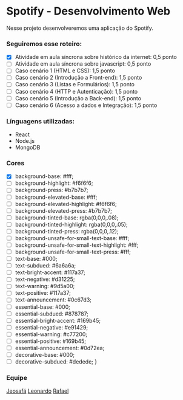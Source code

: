 # Spotify - Desenvolvimento Web

Nesse projeto desenvolveremos uma aplicação do Spotify.

### Seguiremos esse roteiro:
- [x] Atividade em aula síncrona sobre histórico da internet: 0,5 ponto 
- [ ] Atividade em aula síncrona sobre javascript: 0,5 ponto
- [ ] Caso cenário 1 (HTML e CSS): 1,5 ponto
- [ ] Caso cenário 2 (Introdução a Front-end): 1,5 ponto
- [ ] Caso cenário 3 (Listas e Formulários): 1,5 ponto
- [ ] Caso cenário 4 (HTTP e Autenticação): 1,5 ponto
- [ ] Caso cenário 5 (Introdução a Back-end): 1,5 ponto
- [ ] Caso cenário 6 (Acesso a dados e Integração): 1,5 ponto

### Línguagens utilizadas:
- React
- Node.js
- MongoDB

### Cores
  - [x] background-base: #fff;
  - [ ] background-highlight: #f6f6f6;
  - [ ] background-press: #b7b7b7;
  - [ ] background-elevated-base: #fff;
  - [ ] background-elevated-highlight: #f6f6f6;
  - [ ] background-elevated-press: #b7b7b7;
  - [ ] background-tinted-base: rgba(0,0,0,.08);
  - [ ] background-tinted-highlight: rgba(0,0,0,.05);
  - [ ] background-tinted-press: rgba(0,0,0,.12);
  - [ ] background-unsafe-for-small-text-base: #fff;
  - [ ] background-unsafe-for-small-text-highlight: #fff;
  - [ ] background-unsafe-for-small-text-press: #fff;
  - [ ] text-base: #000;
  - [ ] text-subdued: #6a6a6a;
  - [ ] text-bright-accent: #117a37;
  - [ ] text-negative: #d31225;
  - [ ] text-warning: #9d5a00;
  - [ ] text-positive: #117a37;
  - [ ] text-announcement: #0c67d3;
  - [ ] essential-base: #000;
  - [ ] essential-subdued: #878787;
  - [ ] essential-bright-accent: #169b45;
  - [ ] essential-negative: #e91429;
  - [ ] essential-warning: #c77200;
  - [ ] essential-positive: #169b45;
  - [ ] essential-announcement: #0d72ea;
  - [ ] decorative-base: #000;
  - [ ] decorative-subdued: #dedede;
}

### Equipe
[Jeosafá]("https://github.com/jeosafaferreira") 
[Leonardo]("https://github.com/leonardovioliveira")
[Rafael]("https://github.com/rafasdoliveira")
